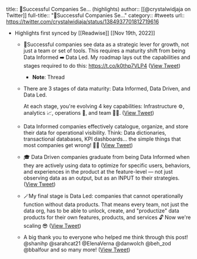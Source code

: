 title:: 🧠Successful Companies Se... (highlights)
author:: [[@crystalwidjaja on Twitter]]
full-title:: "🧠Successful Companies Se..."
category:: #tweets
url:: https://twitter.com/crystalwidjaja/status/1384937701812719616

- Highlights first synced by [[Readwise]] [[Nov 19th, 2022]]
	- 🧠Successful companies see data as a strategic lever for growth, not just a team or set of tools. This requires a maturity shift from being Data Informed ➡️ Data Led. 
	  My roadmap lays out the capabilities and stages required to do this: https://t.co/k0thp7VLP4 ([View Tweet](https://twitter.com/crystalwidjaja/status/1384937697035292673))
		- **Note**: Thread
	- There are 3 stages of data maturity: Data Informed, Data Driven, and Data Led.
	  
	  At each stage, you're evolving 4 key capabilities: Infrastructure ⚙️, analytics 📈, operations 💪, and team 👩‍🔬. ([View Tweet](https://twitter.com/crystalwidjaja/status/1384937698226548737))
	- Data Informed companies effectively catalogue, organize, and store their data for operational visibility. 
	  Think: Data dictionaries, transactional databases, KPI dashboards... the simple things that most companies get wrong! 🤷‍♀️ ([View Tweet](https://twitter.com/crystalwidjaja/status/1384937699417759744))
	- 🎓 Data Driven companies graduate from being Data Informed when they are actively using data to optimize for specific users, behaviors, and experiences in the product at the feature-level — not just observing data as an output, but as an INPUT to their strategies. ([View Tweet](https://twitter.com/crystalwidjaja/status/1384937700680257536))
	- 🪄My final stage is Data Led: companies that cannot operationally function without data products. That means every team, not just the data org, has to be able to unlock, create, and "productize" data products for their own features, products, and services 🔓 Now we're scaling 😎 ([View Tweet](https://twitter.com/crystalwidjaja/status/1384937701812719616))
	- A big thank you to everyone who helped me think through this post! @shanihp @sarahcat21 @ElenaVerna @danwolch @beh_zod @bbalfour and so many more! ([View Tweet](https://twitter.com/crystalwidjaja/status/1384937703020666883))